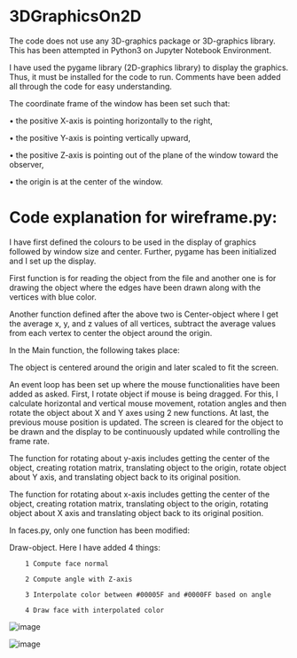 # 3DGraphicsOn2D

The code does not use any 3D-graphics package or 3D-graphics library.
This has been attempted in Python3 on Jupyter Notebook Environment.

I have used the pygame library (2D-graphics library) to display the graphics. Thus, it must be installed for the code to run. Comments have been added all through the code for easy understanding.

The coordinate frame of the window has been set such that:

•	the positive X-axis is pointing horizontally to the right,

•	the positive Y-axis is pointing vertically upward,

•	the positive Z-axis is pointing out of the plane of the window toward the observer,

•	the origin is at the center of the window.

# Code explanation for wireframe.py:


I have first defined the colours to be used in the display of graphics followed by window size and center. Further, pygame has been initialized and I set up the display.

First function is for reading the object from the file and another one is for drawing the object where the edges have been drawn along with the vertices with blue color.

Another function defined after the above two is Center-object where I get the average x, y, and z values of all vertices, subtract the average values from each vertex to center the object around the origin.


In the Main function, the following takes place:

  The object is centered around the origin and later scaled to fit the screen.
  
  An event loop has been set up where the mouse functionalities have been added as asked. First, I rotate object if mouse is being dragged. For this, I calculate horizontal and vertical mouse movement, rotation angles and then rotate the object about X and Y axes using 2 new functions. At last, the previous mouse position is updated. The screen is cleared for the object to be drawn and the display to be continuously updated while controlling the frame rate.
  
The function for rotating about y-axis includes getting the center of the object, creating rotation matrix, translating object to the origin, rotate object about Y axis, and translating object back to its original position.

The function for rotating about x-axis includes getting the center of the object, creating rotation matrix, translating object to the origin, rotating object about X axis and translating object back to its original position.


In faces.py, only one function has been modified:

Draw-object. Here I have added 4 things:

        1 Compute face normal
        
        2 Compute angle with Z-axis
        
        3 Interpolate color between #00005F and #0000FF based on angle
        
        4 Draw face with interpolated color


![image](https://user-images.githubusercontent.com/42567298/222999252-1f5131df-ad7d-4c74-a063-a722398b83bd.png)

![image](https://user-images.githubusercontent.com/42567298/222999281-fddd8bfb-abb6-44fd-a79e-a3862d1b019c.png)
